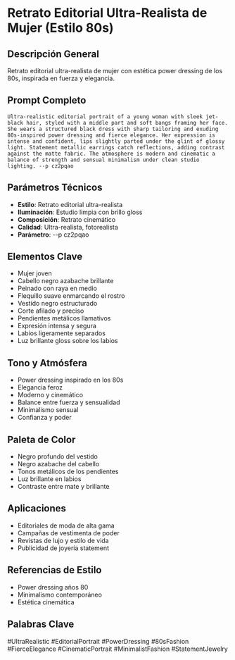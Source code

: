 # Retrato Editorial Ultra-Realista de Mujer (Estilo 80s)

## Descripción General
Retrato editorial ultra-realista de mujer con estética power dressing de los 80s, inspirada en fuerza y elegancia.

## Prompt Completo
```
Ultra-realistic editorial portrait of a young woman with sleek jet-black hair, styled with a middle part and soft bangs framing her face. She wears a structured black dress with sharp tailoring and exuding 80s-inspired power dressing and fierce elegance. Her expression is intense and confident, lips slightly parted under the glint of glossy light. Statement metallic earrings catch reflections, adding contrast against the matte fabric. The atmosphere is modern and cinematic a balance of strength and sensual minimalism under clean studio lighting. --p cz2pqao
```

## Parámetros Técnicos
- **Estilo**: Retrato editorial ultra-realista
- **Iluminación**: Estudio limpia con brillo gloss
- **Composición**: Retrato cinemático
- **Calidad**: Ultra-realista, fotorealista
- **Parámetro**: --p cz2pqao

## Elementos Clave
- Mujer joven
- Cabello negro azabache brillante
- Peinado con raya en medio
- Flequillo suave enmarcando el rostro
- Vestido negro estructurado
- Corte afilado y preciso
- Pendientes metálicos llamativos
- Expresión intensa y segura
- Labios ligeramente separados
- Luz brillante gloss sobre los labios

## Tono y Atmósfera
- Power dressing inspirado en los 80s
- Elegancia feroz
- Moderno y cinemático
- Balance entre fuerza y sensualidad
- Minimalismo sensual
- Confianza y poder

## Paleta de Color
- Negro profundo del vestido
- Negro azabache del cabello
- Tonos metálicos de los pendientes
- Luz brillante en labios
- Contraste entre mate y brillante

## Aplicaciones
- Editoriales de moda de alta gama
- Campañas de vestimenta de poder
- Revistas de lujo y estilo de vida
- Publicidad de joyería statement

## Referencias de Estilo
- Power dressing años 80
- Minimalismo contemporáneo
- Estética cinemática

## Palabras Clave
#UltraRealistic #EditorialPortrait #PowerDressing #80sFashion #FierceElegance #CinematicPortrait #MinimalistFashion #StatementJewelry
